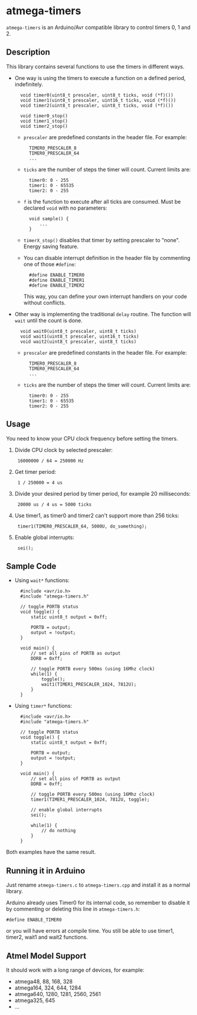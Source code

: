 # atmega-timers

`atmega-timers` is an Arduino/Avr compatible library to control timers 0, 1 and 2.

## Description

This library contains several functions to use the timers in different ways.

- One way is using the timers to execute a function on a defined period, indefinitely.

		void timer0(uint8_t prescaler, uint8_t ticks, void (*f)())
		void timer1(uint8_t prescaler, uint16_t ticks, void (*f)())
		void timer2(uint8_t prescaler, uint8_t ticks, void (*f)())

		void timer0_stop()
		void timer1_stop()
		void timer2_stop()

	- `prescaler` are predefined constants in the header file. For example:

			TIMER0_PRESCALER_8
			TIMER0_PRESCALER_64
			...

	- `ticks` are the number of steps the timer will count. Current limits are:

			timer0: 0 - 255
			timer1: 0 - 65535
			timer2: 0 - 255
	
	- `f` is the function to execute after all ticks are consumed. Must be declared `void`
	with no parameters:
		
			void sample() {
				...
			}

	- `timerX_stop()` disables that timer by setting prescaler to "none". Energy saving feature.
	
	- You can disable interrupt definition in the header file by commenting one of those `#define`:
	
			#define ENABLE_TIMER0
			#define ENABLE_TIMER1
			#define ENABLE_TIMER2
			
		This way, you can define your own interrupt handlers on your code without conflicts.
		
- Other way is implementing the traditional `delay` routine. The function will `wait` until
the count is done.

		void wait0(uint8_t prescaler, uint8_t ticks)
		void wait1(uint8_t prescaler, uint16_t ticks)
		void wait2(uint8_t prescaler, uint8_t ticks)

	- `prescaler` are predefined constants in the header file. For example:

			TIMER0_PRESCALER_8
			TIMER0_PRESCALER_64
			...

	- `ticks` are the number of steps the timer will count. Current limits are:

			timer0: 0 - 255
			timer1: 0 - 65535
			timer2: 0 - 255

## Usage

You need to know your CPU clock frequency before setting the timers.

1. Divide CPU clock by selected prescaler:
	
		16000000 / 64 = 250000 Hz

2. Get timer period:
	
		1 / 250000 = 4 us
	
3. Divide your desired period by timer period, for example 20 milliseconds:
	
		20000 us / 4 us = 5000 ticks

4. Use timer1, as timer0 and timer2 can't support more than 256 ticks:
	
		timer1(TIMER0_PRESCALER_64, 5000U, do_something);

5. Enable global interrupts:
	
		sei();
	
## Sample Code

- Using `wait*` functions:

		#include <avr/io.h>
		#include "atmega-timers.h"

		// toggle PORTB status
		void toggle() {
			static uint8_t output = 0xff;

			PORTB = output;
			output = !output;
		}

		void main() {
			// set all pins of PORTB as output
			DDRB = 0xff;
			
			// toggle PORTB every 500ms (using 16Mhz clock)
			while(1) {
				toggle();
				wait1(TIMER1_PRESCALER_1024, 7812U);
			}
		}

- Using `timer*` functions:

		#include <avr/io.h>
		#include "atmega-timers.h"

		// toggle PORTB status
		void toggle() {
			static uint8_t output = 0xff;

			PORTB = output;
			output = !output;
		}

		void main() {
			// set all pins of PORTB as output
			DDRB = 0xff;
			
			// toggle PORTB every 500ms (using 16Mhz clock)
			timer1(TIMER1_PRESCALER_1024, 7812U, toggle);
			
			// enable global interrupts
			sei();

			while(1) {
				// do nothing
			}
		}

Both examples have the same result.

## Running it in Arduino

Just rename `atmega-timers.c` to `atmega-timers.cpp` and install it as a normal library.

Arduino already uses Timer0 for its internal code, so remember to disable it by commenting or
deleting this line in `atmega-timers.h`:

	#define ENABLE_TIMER0
	
or you will have errors at compile time. You still be able to use timer1, timer2, wait1 and wait2 functions.

## Atmel Model Support

It should work with a long range of devices, for example:

- atmega48, 88, 168, 328
- atmega164, 324, 644, 1284
- atmega640, 1280, 1281, 2560, 2561
- atmega325, 645
- ...
